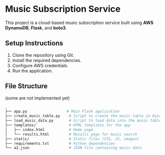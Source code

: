 # Music Subscription Service

This project is a cloud-based music subscription service built using **AWS DynamoDB**, **Flask**, and **boto3**.

## Setup Instructions

1. Clone the repository using Git.
2. Install the required dependencies.
3. Configure AWS credentials.
4. Run the application.

## File Structure
(some are not implemented yet)

```bash
.
├── app.py                  # Main Flask application
├── create_music_table.py    # Script to create the music table in DynamoDB
├── load_music_data.py       # Script to load data into the music table
├── templates/               # HTML templates for the app
│   ├── index.html           # Home page
│   └── results.html         # Results page for music search
├── static/                  # Static files (CSS, JS, images)
├── requirements.txt         # Python dependencies
└── a2.json                  # JSON file containing music data
